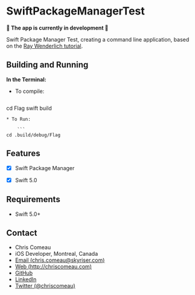 # SwiftPackageManagerTest


**🚧 The app is currently in development 🚧**

Swift Package Manager Test, creating a command line application, based on the [Ray Wenderlich tutorial](https://www.raywenderlich.com/750-an-introduction-to-the-swift-package-manager).


## Building and Running


**In the Terminal:**


* To compile:
 
	```
cd Flag
swift build
```
* To Run:
 
	```
cd .build/debug/Flag
```


## Features

- [X] Swift Package Manager
- [X] Swift 5.0


 
## Requirements

- Swift 5.0+



## Contact

* Chris Comeau
* iOS Developer, Montreal, Canada
* [Email (chris.comeau@skyriser.com)](mailto:chris.comeau@skyriser.com)
* [Web (http://chriscomeau.com)](http://chriscomeau.com)
* [GitHub](https://github.com/chriscomeau)
* [LinkedIn](https://www.linkedin.com/in/christiancomeau)
* [Twitter (@chriscomeau)](http://twitter.com/chriscomeau)
